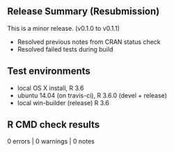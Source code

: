 ## Release Summary (Resubmission)
This is a minor release. (v0.1.0 to v0.1.1)

* Resolved previous notes from CRAN status check  
* Resolved failed tests during build  

## Test environments
* local OS X install, R 3.6
* ubuntu 14.04 (on travis-ci), R 3.6.0 (devel + release) 
* local win-builder (release) R 3.6

## R CMD check results

0 errors | 0 warnings | 0 notes

